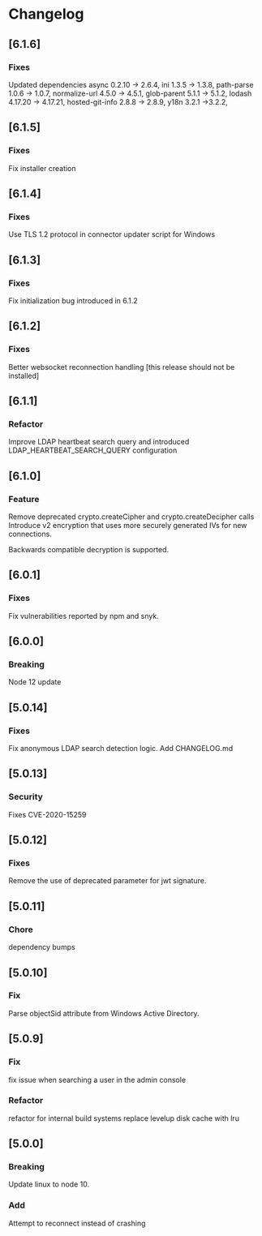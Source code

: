 # Changelog

## [6.1.6]
### Fixes
Updated dependencies
async 0.2.10 -> 2.6.4,
ini 1.3.5 -> 1.3.8,
path-parse 1.0.6 -> 1.0.7,
normalize-url 4.5.0 -> 4.5.1,
glob-parent 5.1.1 -> 5.1.2,
lodash 4.17.20 -> 4.17.21,
hosted-git-info 2.8.8 -> 2.8.9,
y18n 3.2.1 ->3.2.2,

## [6.1.5]
### Fixes
Fix installer creation

## [6.1.4]

### Fixes
Use TLS 1.2 protocol in connector updater script for Windows

## [6.1.3]

### Fixes
Fix initialization bug introduced in 6.1.2

## [6.1.2]

### Fixes
Better websocket reconnection handling [this release should not be installed]

## [6.1.1]

### Refactor
Improve LDAP heartbeat search query and introduced LDAP_HEARTBEAT_SEARCH_QUERY configuration 

## [6.1.0]

### Feature
Remove deprecated crypto.createCipher and crypto.createDecipher calls
Introduce v2 encryption that uses more securely generated IVs for new connections.

Backwards compatible decryption is supported.

## [6.0.1]

### Fixes
Fix vulnerabilities reported by npm and snyk.

## [6.0.0]

### Breaking
Node 12 update

## [5.0.14]

### Fixes
Fix anonymous LDAP search detection logic.
Add CHANGELOG.md

## [5.0.13]

### Security
Fixes CVE-2020-15259

## [5.0.12]

### Fixes
Remove the use of deprecated parameter for jwt signature.

## [5.0.11]

### Chore
dependency bumps

## [5.0.10]

### Fix
Parse objectSid attribute from Windows Active Directory.

## [5.0.9]

### Fix
fix issue when searching a user in the admin console

### Refactor 
refactor for internal build systems
replace levelup disk cache with lru

## [5.0.0]

### Breaking
Update linux to node 10. 

### Add
Attempt to reconnect instead of crashing
